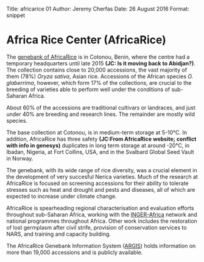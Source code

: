 Title: africarice 01 Author: Jeremy Cherfas Date: 26 August 2016 Format: snippet

# Africa Rice Center (AfricaRice)

The [genebank of AfricaRice][africarice] is in Cotonou, Benin, where the centre had a temporary headquarters until late 2015 **(JC: Is it moving back to Abidjan?)**. The collection contains close to 20,000 accessions, the vast majority of them (78%) _Oryza sativa_, Asian rice. Accessions of the African species _O. glaberrima_, however, which form 17% of the collections, are crucial to the breeding of varieties able to perform well under the conditions of sub-Saharan Africa.

About 60% of the accessions are traditional cultivars or landraces, and just under 40% are breeding and research lines. The remainder are mostly wild species.

The base collection at Cotonou, is in medium-term storage at 5-10°C. In addition, AfricaRice has three safety **(JC:From AfricaRice website; conflict with info in genesys)** duplicates in long term storage at around -20°C, in Ibadan, Nigeria, at Fort Collins, USA, and in the Svalbard Global Seed Vault in Norway.

The genebank, with its wide range of rice diversity, was a crucial element in the development of very succesful Nerica varieties. Much of the research at AfricaRice is focused on screening accessions for their ability to tolerate stresses such as heat and drought and pests and diseases, all of which are expected to increase under climate change.

AfricaRice is spearheading regional characterisation and evaluation efforts throughout sub-Saharan Africa, working with the [INGER-Africa][africarice 2] network and national programmes throughout Africa. Other work includes the restoration of lost germplasm after civil strife, provision of conservation services to NARS, and training and capacity building.

The AfricaRice Genebank Information System ([ARGIS][africarice 3]) holds information on more than 19,000 accessions and is publicly available.

[africarice]: http://www.africarice.org/warda/genebank.asp
[africarice 2]: http://www.africarice.org/warda/inger.asp
[africarice 3]: http://eservices.africarice.org/argis/index.php
